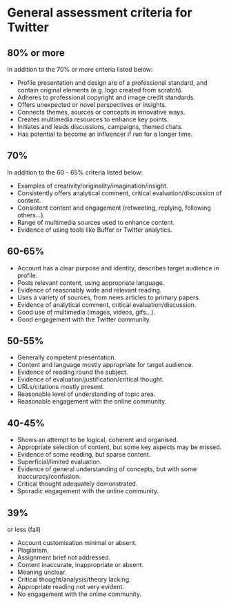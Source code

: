 # General assessment criteria for Twitter

## 80% or more
In addition to the 70% or more criteria listed below: 	

- Profile presentation and design are of a professional standard, and contain original elements (e.g. logo created from scratch).
- Adheres to professional copyright and image credit standards.
- Offers unexpected or novel perspectives or insights.
- Connects themes, sources or concepts in innovative ways.
- Creates multimedia resources to enhance key points. 
- Initiates and leads discussions, campaigns, themed chats.
- Has potential to become an influencer if run for a longer time.

## 70% 

In addition to the 60 - 65% criteria listed below:

- Examples of creativity/originality/imagination/insight.
- Consistently offers analytical comment, critical evaluation/discussion of content.
- Consistent content and engagement (retweeting, replying, following others…). 
- Range of multimedia sources used to enhance content. 
- Evidence of using tools like Buffer or Twitter analytics. 

## 60-65%

- Account has a clear purpose and identity, describes target audience in profile. 
- Posts relevant content, using appropriate language.
- Evidence of reasonably wide and relevant reading.
- Uses a variety of sources, from news articles to primary papers.
- Evidence of analytical comment, critical evaluation/discussion.
- Good use of multimedia (images, videos, gifs…). 
- Good engagement with the Twitter community.  
## 50-55%

- Generally competent presentation.
- Content and language mostly appropriate for target audience.
- Evidence of reading round the subject.
- Evidence of evaluation/justification/critical thought.
- URLs/citations mostly present.
- Reasonable level of understanding of topic area.
- Reasonable engagement with the online community.  
## 40-45%

- Shows an attempt to be logical, coherent and organised.
- Appropriate selection of content, but some key aspects may be missed.
- Evidence of some reading, but sparse content.
- Superficial/limited evaluation.
- Evidence of general understanding of concepts, but with some inaccuracy/confusion.
- Critical thought adequately demonstrated.
- Sporadic engagement with the online community.  
## 39% 
or less (fail)

- Account customisation minimal or absent. 
- Plagiarism.
- Assignment brief not addressed.
- Content inaccurate, inappropriate or absent.
- Meaning unclear.
- Critical thought/analysis/theory lacking.
- Appropriate reading not very evident.
- No engagement with the online community. 
